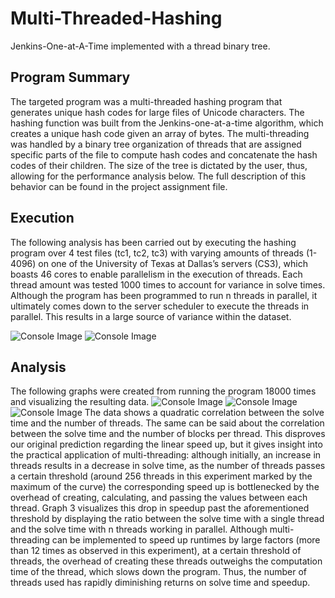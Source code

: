 
# Multi-Threaded-Hashing

Jenkins-One-at-A-Time implemented with a thread binary tree.


## Program Summary
The targeted program was a multi-threaded hashing program that generates unique hash codes for large files of Unicode characters. The hashing function was built from the Jenkins-one-at-a-time algorithm, which creates a unique hash code given an array of bytes. The multi-threading was handled by a binary tree organization of threads that are assigned specific parts of the file to compute hash codes and concatenate the hash codes of their children. The size of the tree is dictated by the user, thus, allowing for the performance analysis below. The full description of this behavior can be found in the project assignment file. 
## Execution
The following analysis has been carried out by executing the hashing program over 4 test files (tc1, tc2, tc3) with varying amounts of threads (1-4096) on one of the University of Texas at Dallas’s servers (CS3), which boasts 46 cores to enable parallelism in the execution of threads. Each thread amount was tested 1000 times to account for variance in solve times. Although the program has been programmed to run n threads in parallel, it ultimately comes down to the server scheduler to execute the threads in parallel. This results in a large source of variance within the dataset.

![Console Image](https://github.com/Alexander-N-Chin/Multi-Threaded-Hashing/main/a11_1.png?raw=true)
![Console Image](https://github.com/Alexander-N-Chin/Multi-Threaded-Hashing/main/a11_2.png?raw=true)

## Analysis
The following graphs were created from running the program 18000 times and visualizing the resulting data.
![Console Image](https://github.com/Alexander-N-Chin/Multi-Threaded-Hashing/main/graph1.png?raw=true)
![Console Image](https://github.com/Alexander-N-Chin/Multi-Threaded-Hashing/main/graph2.png?raw=true)
![Console Image](https://github.com/Alexander-N-Chin/Multi-Threaded-Hashing/main/graph3.png?raw=true)
The data shows a quadratic correlation between the solve time and the number of threads. The same can be said about the correlation between the solve time and the number of blocks per thread. This disproves our original prediction regarding the linear speed up, but it gives insight into the practical application of multi-threading: although initially, an increase in threads results in a decrease in solve time, as the number of threads passes a certain threshold (around 256 threads in this experiment marked by the maximum of the curve) the corresponding speed up is bottlenecked by the overhead of creating, calculating, and passing the values between each thread. Graph 3 visualizes this drop in speedup past the aforementioned threshold by displaying the ratio between the solve time with a single thread and the solve time with n threads working in parallel.
Although multi-threading can be implemented to speed up runtimes by large factors (more than 12 times as observed in this experiment), at a certain threshold of threads, the overhead of creating these threads outweighs the computation time of the thread, which slows down the program. Thus, the number of threads used has rapidly diminishing returns on solve time and speedup.  
